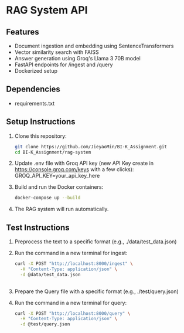 # RAG System API

## Features

- Document ingestion and embedding using SentenceTransformers
- Vector similarity search with FAISS
- Answer generation using Groq's Llama 3 70B model
- FastAPI endpoints for /ingest and /query
- Dockerized setup


## Dependencies

- requirements.txt


## Setup Instructions

1. Clone this repository:
   ```bash
   git clone https://github.com/JieyaoMin/BI-K_Assignment.git
   cd BI-K_Assignment/rag-system

2. Update .env file with Groq API key (new API Key create in https://console.groq.com/keys with a few clicks):
   GROQ_API_KEY=your_api_key_here

3. Build and run the Docker containers:
    ```bash
    docker-compose up --build

4. The RAG system will run automatically.



## Test Instructions
1. Preprocess the text to a specific format (e.g., ./data/test_data.json)

2. Run the command in a new terminal for ingest:
    ```bash
   curl -X POST "http://localhost:8000/ingest" \
      -H "Content-Type: application/json" \
      -d @data/test_data.json
      
3. Prepare the Query file with a specific format (e.g., ./test/query.json)

4. Run the command in a new terminal for query:
    ```bash
   curl -X POST "http://localhost:8000/query" \
      -H "Content-Type: application/json" \
      -d @test/query.json
